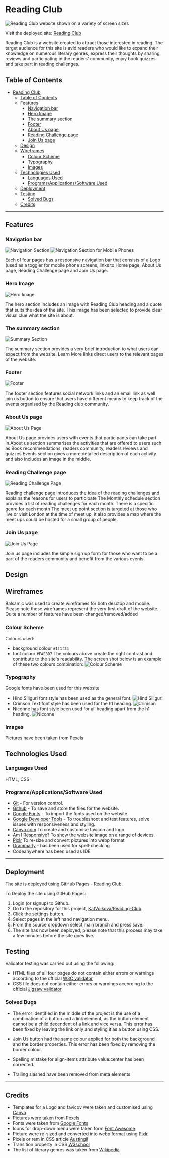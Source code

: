 # Reading Club

![Reading Club website shown on a variety of screen sizes](/assets/images/reading-club.jpg)

Visit the deployed site: [Reading Club](https://github.com/KatVolkova/reading-club)

Reading Club is a website created to attract those interested in reading. The target audience for this site is avid readers who would like to expand their knowledge on numerous literary genres, express their thoughts by sharing reviews and participating in the readers' community, enjoy book quizzes and take part in reading challenges.

## Table of Contents
  
- [Reading Club](#reading-club)
  - [Table of Contents](#table-of-contents)
  - [Features](#features)
    - [Navigation bar](#navigation-bar)
    - [Hero Image](#hero-image)
    - [The summary section](#the-summary-section)
    - [Footer](#footer)
    - [About Us page](#about-us-page)
    - [Reading Challenge page](#reading-challenge-page)
    - [Join Us page](#join-us-page)
  - [Design](#design)
  - [Wireframes](#wireframes)
    - [Colour Scheme](#colour-scheme)
    - [Typography](#typography)
    - [Images](#images)
  - [Technologies Used](#technologies-used)
    - [Languages Used](#languages-used)
    - [Programs/Applications/Software Used](#programsapplicationssoftware-used)
  - [Deployment](#deployment)
  - [Testing](#testing)
    - [Solved Bugs](#solved-bugs)
  - [Credits](#credits)

- - -

## Features

### Navigation bar

![Navigation Section](/assets/images/navigation-reading-club.jpg)
![Navigation Section for Mobile Phones](/assets/images/navigation-mobile-reading-club.jpg)

Each of four pages has a responsive navigation bar that consists of a Logo (used as a toggler for mobile phone screens, links to Home page, About Us page, Reading  Challenge page and Join Us  page.

### Hero Image

![Hero Image](/assets/images/hero-page-reading-club.jpg)

The hero section includes an image with Reading Club heading and  a quote that suits the idea of the site. This image has been selected to provide clear visual clue what the site is about.

### The summary section

![Summary Section](/assets/images/summary2-section-reading-club.jpg)

The summary section provides a very brief introduction to what users  can expect from the website. Learn More links direct users to the relevant pages of the website.

### Footer

![Footer](/assets/images/footer-reading-club.jpg)

The footer section features social network links and an email link as well join us  button to ensure that users have different means to keep track of the events organised by the Reading club community.

### About Us page

![About Us Page](/assets/images/about-page-reading-club.jpg)

About Us page provides users with events that participants can take part in.About us section summarises the activities that are offered to users such as Book recommendations, readers community, readers reviews and quizzes
Events section gives a more detailed description of each activity  and also includes an  image in the middle.

### Reading Challenge page

![Reading Challenge Page](/assets/images/reading-challenge-page-reading-club.jpg)

Reading challenge page introduces the idea of the reading challenges and explains the reasons for users to participate
The Monthly schedule section provides a list of reading challenges for each month. There is a specific genre for each month
The meet up point section is targeted  at those who live or visit London at the time of meet up, it also provides a map where the meet ups could be hosted for a small group of people.

### Join Us page

![Join Us Page](/assets/images/join-us-page-reading-club.jpg)

Join us page includes the simple sign up form for those who want to be a part of the readers community and benefit from the various events.

## Design

## Wireframes

Balsamic was used to create wireframes for both desctop and mobile. Please note these wireframes represent the very first draft of the website. Quite a number of features have been changed/removed/added

### Colour Scheme

Colours used:

- background colour `#1f1f24`  
- font colour `#FAEBD7`
The colours above create the right contrast and contribute to the site's readability. The screen shot below is an example of these two colours combination:
![Colour Scheme](/assets/images/)
### Typography

Google fonts have been used for this website

- Hind Siliguri font style has been used as the general font.
  ![Hind Siliguri](/assets/images/readme/)
- Crimson Text font style has been used for the h1 heading.
  ![Crimson](/assets/images/readme/cr)
- Niconne has font style been used for all heading apart from the h1 heading.
  ![Niconne](/assets/images/join-us-page-reading-club.jpg)

### Images

Pictures have been taken from [Pexels](https://www.pexels.com/search/books/)

## Technologies Used

### Languages Used

HTML, CSS

### Programs/Applications/Software Used

- [Git](https://git-scm.com/) - For version control.
- [Github](https://github.com/) - To save and store the files for the website.
- [Google Fonts](https://fonts.google.com/) - To import the fonts used on the website.
- [Google Developer Tools](https://developers.google.com/web/tools) - To troubleshoot and test features, solve issues with responsiveness and styling.
- [Canva.com](https://canva.com/) To create and customise favicon and logo
- [Am I Responsive?](http://ami.responsivedesign.is/) To show the website image on a range of devices.
- [Pixlr](https://pixlr.com/) To re-size and convert pictures into webp format 
- [Grammarly](https://app.grammarly.com/ ) - has been used for spell-checking
- Codeanywhere has been used as IDE

- - -

## Deployment

The site is deployed using GitHub Pages - [Reading Club](https://github.com/KatVolkova/reading-club/).

To Deploy the site using GitHub Pages:

1. Login (or signup) to Github.
2. Go to the repository for this project, [KatVolkova/Reading-Club](https://github.com/KatVolkova/reading-club/).
3. Click the settings button.
4. Select pages in the left hand navigation menu.
5. From the source dropdown select main branch and press save.
6. The site has now been deployed, please note that this process may take a few minutes before the site goes live.

## Testing

Validator testing was carried out using the following:

- HTML files of all four pages do not contain either errors or warnings according to the official [W3C validator](https://validator.w3.org)
- CSS file does not contain either errors or warnings according to the official [Jigsaw validator](https://jigsaw.w3.org/css-validator/)
  
### Solved Bugs

- The error identified in the middle of the project is the use of a combination of a button and a link element, as the button element cannot be a child decendent of a link and vice versa. This error has been fixed by leaving the link only and styling it as a button using CSS.
	 
- Join Us button had the same colour applied for both the background and the border properties. This error has been fixed by removing the border colour.
	 
- Spelling mistake for align-items attribute value:center has been corrected.

- Trailing slashed have been removed from meta elements
  
- - -

## Credits

- Templates for a Logo and favicov were taken and customised using [Canva](https://www.canva.com/)
- Pictures were taken from [Pexels](https://www.pexels.com/)
- Fonts were taken from [Google Fonts](https://fonts.google.com/)
- Icons for drop-down menu were taken form [Font Awesome](https://fontawesome.com/)
- Picture were re-sized and converted into webp format using [Pixlr](https://pixlr.com/)
- Pixels or rem in CSS article [Austingil](https://austingil.com/px-or-rem-in-css/)
- Transition property in CSS [W3school](https://www.w3schools.com/css/css3_transitions.asp)
- The list of literary genres was taken from [Wikipedia](https://en.wikipedia.org/wiki/List_of_writing_genres)
